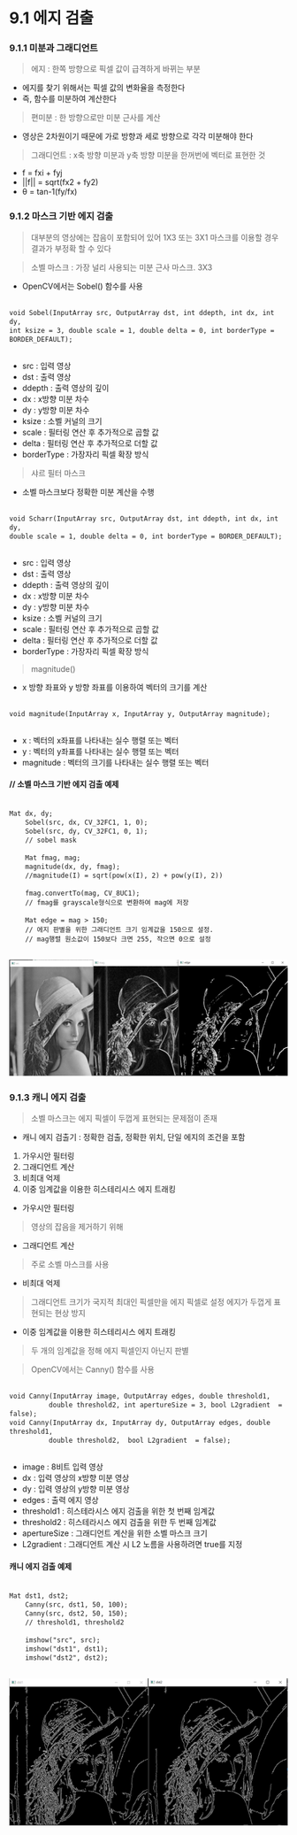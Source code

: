 9.1 에지 검출
================================
### 9.1.1 미분과 그래디언트
> 에지 : 한쪽 방향으로 픽셀 값이 급격하게 바뀌는 부분

* 에지를 찾기 위해서는 픽셀 값의 변화율을 측정한다
* 즉, 함수를 미분하여 계산한다

> 편미분 : 한 방향으로만 미분 근사를 계산

* 영상은 2차원이기 때문에 가로 방향과 세로 방향으로 각각 미분해야 한다

> 그래디언트 : x축 방향 미분과 y축 방향 미분을 한꺼번에 벡터로 표현한 것

* f = fxi + fyj
* ||f|| = sqrt(fx2 + fy2)
* θ = tan-1(fy/fx)

### 9.1.2 마스크 기반 에지 검출
> 대부분의 영상에는 잡음이 포함되어 있어 1X3 또는 3X1 마스크를 이용할 경우 결과가 부정확 할 수 있다

> 소벨 마스크 : 가장 널리 사용되는 미분 근사 마스크. 3X3

* OpenCV에서는 Sobel() 함수를 사용

<pre>
<code>
void Sobel(InputArray src, OutputArray dst, int ddepth, int dx, int dy,
int ksize = 3, double scale = 1, double delta = 0, int borderType = BORDER_DEFAULT);
</code>
</pre>
* src : 입력 영상
* dst : 출력 영상
* ddepth : 출력 영상의 깊이
* dx : x방향 미분 차수
* dy : y방향 미분 차수
* ksize : 소벨 커널의 크기
* scale : 필터링 연산 후 추가적으로 곱할 값
* delta : 필터링 연산 후 추가적으로 더할 값
* borderType : 가장자리 픽셀 확장 방식

> 샤르 필터 마스크

* 소벨 마스크보다 정확한 미분 계산을 수행

<pre>
<code>
void Scharr(InputArray src, OutputArray dst, int ddepth, int dx, int dy,
double scale = 1, double delta = 0, int borderType = BORDER_DEFAULT);
</code>
</pre>
* src : 입력 영상
* dst : 출력 영상
* ddepth : 출력 영상의 깊이
* dx : x방향 미분 차수
* dy : y방향 미분 차수
* ksize : 소벨 커널의 크기
* scale : 필터링 연산 후 추가적으로 곱할 값
* delta : 필터링 연산 후 추가적으로 더할 값
* borderType : 가장자리 픽셀 확장 방식

> magnitude()

* x 방향 좌표와 y 방향 좌표를 이용하여 벡터의 크기를 계산

<pre>
<code>
void magnitude(InputArray x, InputArray y, OutputArray magnitude);
</code>
</pre>
* x : 벡터의 x좌표를 나타내는 실수 행렬 또는 벡터
* y : 벡터의 y좌표를 나타내는 실수 행렬 또는 벡터
* magnitude : 벡터의 크기를 나타내는 실수 행렬 또는 벡터

#### // 소벨 마스크 기반 에지 검출 예제
<pre>
<code>
Mat dx, dy;
	Sobel(src, dx, CV_32FC1, 1, 0);
	Sobel(src, dy, CV_32FC1, 0, 1);
	// sobel mask

	Mat fmag, mag;
	magnitude(dx, dy, fmag);
	//magnitude(I) = sqrt(pow(x(I), 2) + pow(y(I), 2))

	fmag.convertTo(mag, CV_8UC1);
	// fmag를 grayscale형식으로 변환하여 mag에 저장

	Mat edge = mag > 150;
	// 에지 판별을 위한 그래디언트 크기 임계값을 150으로 설정.
	// mag행렬 원소값이 150보다 크면 255, 작으면 0으로 설정
</code>
</pre>
![Alt text](https://github.com/kvmii/opencv/blob/main/edges/sobel%20mask.png?raw=true)

### 9.1.3 캐니 에지 검출
> 소벨 마스크는 에지 픽셀이 두껍게 표현되는 문제점이 존재

* 캐니 에지 검출기 : 정확한 검출, 정확한 위치, 단일 에지의 조건을 포함
1. 가우시안 필터링
2. 그래디언트 계산
3. 비최대 억제
4. 이중 임계값을 이용한 히스테리시스 에지 트래킹

* 가우시안 필터링
> 영상의 잡음을 제거하기 위해

* 그래디언트 계산
> 주로 소벨 마스크를 사용

* 비최대 억제
> 그래디언트 크기가 국지적 최대인 픽셀만을 에지 픽셀로 설정
> 에지가 두껍게 표현되는 현상 방지

* 이중 임계값을 이용한 히스테리시스 에지 트래킹
> 두 개의 임계값을 정해 에지 픽셀인지 아닌지 판별

>OpenCV에서는 Canny() 함수를 사용
<pre>
<code>
void Canny(InputArray image, OutputArray edges, double threshold1,
          double threshold2, int apertureSize = 3, bool L2gradient  = false);
void Canny(InputArray dx, InputArray dy, OutputArray edges, double threshold1,
          double threshold2,  bool L2gradient  = false);
</code>
</pre>
* image : 8비트 입력 영상
* dx : 입력 영상의 x방향 미분 영상
* dy : 입력 영상의 y방향 미분 영상
* edges : 출력 에지 영상
* threshold1 : 히스테라시스 에지 검출을 위한 첫 번째 임계값
* threshold2 : 히스테라시스 에지 검출을 위한 두 번째 임계값
* apertureSize : 그래디언트 계산을 위한 소벨 마스크 크기
* L2gradient : 그래디언트 계산 시 L2 노름을 사용하려면 true를 지정

#### 캐니 에지 검출 예제
<pre>
<code>
Mat dst1, dst2;
	Canny(src, dst1, 50, 100);
	Canny(src, dst2, 50, 150);
	// threshold1, threshold2

	imshow("src", src);
	imshow("dst1", dst1);
	imshow("dst2", dst2);
</code>
</pre>
![Alt text](https://github.com/kvmii/opencv/blob/main/edges/canny.png?raw=true)
